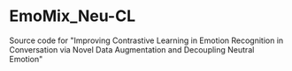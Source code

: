 # EmoMix_Neu-CL
Source code for "Improving Contrastive Learning in Emotion Recognition in Conversation via Novel Data Augmentation and Decoupling Neutral Emotion"
